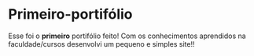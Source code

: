 # Primeiro-portifólio
 Esse foi o **primeiro** portifólio feito!
 Com os conhecimentos aprendidos na faculdade/cursos desenvolvi um pequeno e simples site!!
